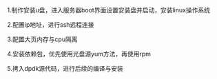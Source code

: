 1.制作安装u盘，进入服务器boot界面设置安装盘并启动，安装linux操作系统

2.配置ip地址，进行ssh远程连接

3.配置大页内存与cpu隔离

4.安装依赖包，优先使用光盘源yum方法，再使用rpm

5.拷入dpdk源代码，进行后续的编译与安装